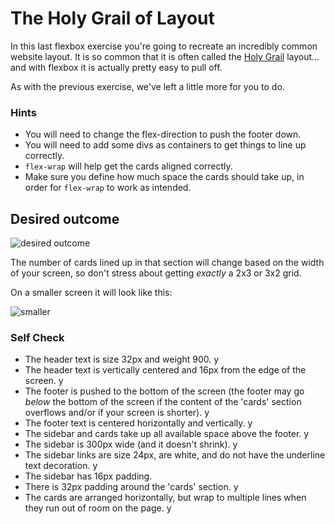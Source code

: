 # The Holy Grail of Layout

In this last flexbox exercise you're going to recreate an incredibly common website layout. It is so common that it is often called the [Holy Grail](https://www.google.com/search?q=holy+grail+layout&tbm=isch&sclient=img) layout... and with flexbox it is actually pretty easy to pull off.

As with the previous exercise, we've left a little more for you to do.

### Hints
- You will need to change the flex-direction to push the footer down.
- You will need to add some divs as containers to get things to line up correctly.
- `flex-wrap` will help get the cards aligned correctly.
-  Make sure you define how much space the cards should take up, in order for `flex-wrap` to work as intended.

## Desired outcome

![desired outcome](./desired-outcome.png)

The number of cards lined up in that section will change based on the width of your screen, so don't stress about getting _exactly_ a 2x3 or 3x2 grid.

On a smaller screen it will look like this:

![smaller](./desired-outcome-smaller.png)

### Self Check
- The header text is size 32px and weight 900. y
- The header text is vertically centered and 16px from the edge of the screen. y
- The footer is pushed to the bottom of the screen (the footer may go _below_ the bottom of the screen if the content of the 'cards' section overflows and/or if your screen is shorter). y
- The footer text is centered horizontally and vertically. y
- The sidebar and cards take up all available space above the footer. y
- The sidebar is 300px wide (and it doesn't shrink). y
- The sidebar links are size 24px, are white, and do not have the underline text decoration. y
- The sidebar has 16px padding.
- There is 32px padding around the 'cards' section. y
- The cards are arranged horizontally, but wrap to multiple lines when they run out of room on the page. y
